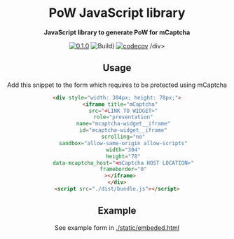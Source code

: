 <div align="center">

  <h1>PoW JavaScript library</h1>

<strong>JavaScript library to generate PoW for mCaptcha</strong>

[![0.1.0](https://img.shields.io/badge/TypeScript_docs-master-2b7489)](https://mcaptcha.github.io/browser/)
![Build)](<https://github.com/mCaptcha/browser/workflows/CI%20(Linux)/badge.svg>)
[![codecov](https://codecov.io/gh/mCaptcha/browser/branch/master/graph/badge.svg)](https://codecov.io/gh/mCaptcha/browser)
/div>

## Usage

Add this snippet to the form which requires to be protected using
mCaptcha

```html
<div style="width: 304px; height: 78px;">
  <iframe title="mCaptcha"
    src="<LINK TO WIDGET>"
    role="presentation"
    name="mcaptcha-widget__iframe"
    id="mcaptcha-widget__iframe"
    scrolling="no"
    sandbox="allow-same-origin allow-scripts"
    width="304"
    height="78"
    data-mcaptcha_host="<mCaptcha HOST LOCATION>"
    frameborder="0"
  ></iframe>
</div>
<script src="./dist/bundle.js"></script>
```

## Example

See example form in [./static/embeded.html](./static/embeded.html)
